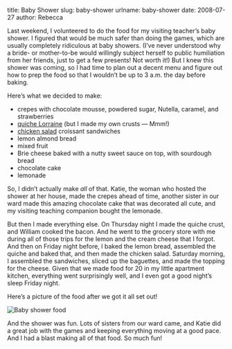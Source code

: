 title: Baby Shower
slug: baby-shower
urlname: baby-shower
date: 2008-07-27
author: Rebecca

Last weekend, I volunteered to do the food for my visiting teacher&#x02bc;s baby
shower. I figured that would be much safer than doing the games, which are
usually completely ridiculous at baby showers. (I&#x02bc;ve never understood why
a bride- or mother-to-be would willingly subject herself to public humiliation
from her friends, just to get a few presents! Not worth it!)  But I knew this
shower was coming, so I had time to plan out a decent menu and figure out how to
prep the food so that I wouldn&#x02bc;t be up to 3 a.m. the day before baking.

Here&#x02bc;s what we decided to make:

*   crepes with chocolate mousse, powdered sugar, Nutella, caramel, and
    strawberries
*   [quiche Lorraine][a] (but I made my own crusts &mdash; Mmm!)
*   [chicken salad][b] croissant sandwiches
*   lemon almond bread
*   mixed fruit
*   Brie cheese baked with a nutty sweet sauce on top, with sourdough bread
*   chocolate cake
*   lemonade

So, I didn&#x02bc;t actually make *all* of that. Katie, the woman who hosted the
shower at her house, made the crepes ahead of time, another sister in our ward
made this amazing chocolate cake that was decorated all cute, and my visiting
teaching companion bought the lemonade.

But then I made everything else. On Thursday night I made the quiche crust, and
William cooked the bacon. And he went to the grocery store with me during all of
those trips for the lemon and the cream cheese that I forgot. And then on Friday
night before, I baked the lemon bread, assembled the quiche and baked that, and
then made the chicken salad. Saturday morning, I assembled the sandwiches,
sliced up the baguettes, and made the topping for the cheese. Given that we made
food for 20 in my little apartment kitchen, everything went surprisingly well,
and I even got a good night&#x02bc;s sleep Friday night.

Here&#x02bc;s a picture of the food after we got it all set out!

<img src="{static}/images/2008-07-19-baby-shower-food.jpg" alt="Baby shower food" class="img-fluid">

And the shower was fun. Lots of sisters from our ward came, and Katie did a
great job with the games and keeping everything moving at a good pace. And I had
a blast making all of that food. So much fun!

[a]: https://www.myrecipes.com/recipe/quiche-lorraine
[b]: https://www.myrecipes.com/recipe/cha-cha-chicken-salad

